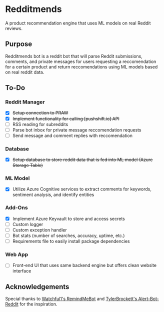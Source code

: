 # Redditmends
A product recommendation engine that uses ML models on real Reddit reviews.

## Purpose
Redditmends bot is a reddit bot that will parse Reddit submissions, comments, and private messages for users requesting a reccomendation for a certain product and return reccomendations using ML models based on real reddit data.

## To-Do
### Reddit Manager
- [x] ~~Setup connection to PRAW~~
- [x] ~~Implement functionality for calling [pushshift.io] API~~
- [ ] RSS reading for subreddits
- [ ] Parse bot inbox for private message reccomendation requests
- [ ] Send message and comment replies with reccomendation

### Database
- [x] ~~Setup database to store reddit data that is fed into ML model (Azure Storage Table)~~

### ML Model
- [x] Utilize Azure Cognitive services to extract comments for keywords, sentiment analysis, and identify entities

### Add-Ons
- [x] Implement Azure Keyvault to store and access secrets
- [ ] Custom logger
- [ ] Custom exception handler
- [ ] Bot stats (number of searches, accuracy, uptime, etc.)
- [ ] Requirements file to easily install package dependencies

### Web App
- [ ] Front-end UI that uses same backend engine but offers clean website interface

## Acknowledgements
Special thanks to [Watchful1's RemindMeBot](https://github.com/Watchful1/RemindMeBot) and [TylerBrockett's Alert-Bot-Reddit](https://github.com/tylerbrockett/Alert-Bot-Reddit) for the inspiration.
